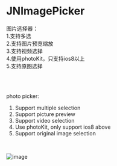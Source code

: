 # JNImagePicker

图片选择器： <br/>
1.支持多选 <br/>
2.支持图片预览缩放 <br/>
3.支持视频选择 <br/>
4.使用photoKit，只支持ios8以上 <br/>
5.支持原图选择 <br/>

<br/>
<br/>

photo picker: <br/>
1. Support multiple selection <br/>
2. Support picture preview <br/>
3. Support video selection <br/>
4. Use photoKit, only support ios8 above <br/>
5. Support original image selection <br/>

<br/>

 ![image](https://github.com/Jonear/JNImagePicker/jngif.gif)
